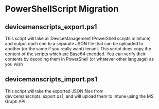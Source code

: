 # PowerShellScript Migration
## devicemanscripts_export.ps1
This script will take all DeviceManagement (PowerShell scripts in Intune) and output each one to a separate JSON file that can be uploaded to another (or the same if you really want) tenant. This script does copy the content of the scripts which are Base64 encoded. You can verify their contents by decoding them in PowerShell (or whatever other language) as you wish
## devicemanscripts_import.ps1
This script will take the exported JSON files from devicemanscripts_export.ps1, and will upload them to Intune using the MS Graph API. 